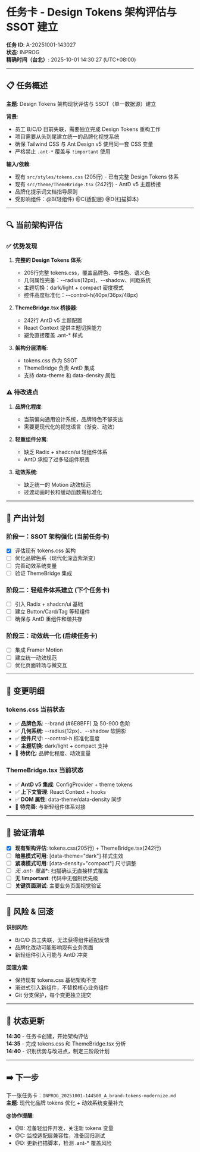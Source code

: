 # 任务卡 - Design Tokens 架构评估与 SSOT 建立

**任务 ID**: A-20251001-143027  
**状态**: INPROG  
**精确时间（台北）**: 2025-10-01 14:30:27 (UTC+08:00)  

---

## 📋 任务概述

**主题**: Design Tokens 架构现状评估与 SSOT（单一数据源）建立  

**背景**: 
- 员工 B/C/D 目前失联，需要独立完成 Design Tokens 重构工作
- 项目需要从头到尾建立统一的品牌化视觉系统
- 确保 Tailwind CSS 与 Ant Design v5 使用同一套 CSS 变量
- 严格禁止 `.ant-*` 覆盖与 `!important` 使用

**输入/依赖**: 
- 现有 `src/styles/tokens.css` (205行) - 已有完整 Design Tokens 体系
- 现有 `src/theme/ThemeBridge.tsx` (242行) - AntD v5 主题桥接
- 品牌化提示词文档指导原则
- 受影响组件：@B(轻组件) @C(适配层) @D(扫描脚本)

---

## 🔍 当前架构评估

### ✅ 优势发现

1. **完整的 Design Tokens 体系**:
   - 205行完整 tokens.css，覆盖品牌色、中性色、语义色
   - 几何属性完备：--radius(12px)、--shadow、间距系统
   - 主题切换：dark/light + compact 密度模式
   - 控件高度标准化：--control-h(40px/36px/48px)

2. **ThemeBridge.tsx 桥接器**:
   - 242行 AntD v5 主题配置
   - React Context 提供主题切换能力
   - 避免直接覆盖 .ant-* 样式

3. **架构分层清晰**:
   - tokens.css 作为 SSOT
   - ThemeBridge 负责 AntD 集成
   - 支持 data-theme 和 data-density 属性

### ⚠️ 待改进点

1. **品牌化程度**:
   - 当前偏向通用设计系统，品牌特色不够突出
   - 需要更现代化的视觉语言（渐变、动效）

2. **轻重组件分离**:
   - 缺乏 Radix + shadcn/ui 轻组件体系
   - AntD 承担了过多轻组件职责

3. **动效系统**:
   - 缺乏统一的 Motion 动效规范
   - 过渡动画时长和缓动函数需标准化

---

## 🎯 产出计划

### 阶段一：SSOT 架构强化 (当前任务卡)
- [x] 评估现有 tokens.css 架构
- [ ] 优化品牌色系（现代化深蓝紫渐变）
- [ ] 完善动效系统变量
- [ ] 验证 ThemeBridge 集成

### 阶段二：轻组件体系建立 (下个任务卡)
- [ ] 引入 Radix + shadcn/ui 基础
- [ ] 建立 Button/Card/Tag 等轻组件
- [ ] 确保与 AntD 重组件和谐共存

### 阶段三：动效统一化 (后续任务卡)
- [ ] 集成 Framer Motion
- [ ] 建立统一动效规范
- [ ] 优化页面转场与微交互

---

## 📝 变更明细

### tokens.css 当前状态
- ✅ **品牌色系**: --brand (#6E8BFF) 及 50-900 色阶
- ✅ **几何系统**: --radius(12px)、--shadow 软阴影
- ✅ **控件尺寸**: --control-h 标准化高度
- ✅ **主题切换**: dark/light + compact 支持
- 🔄 **待优化**: 品牌化程度、动效变量

### ThemeBridge.tsx 当前状态  
- ✅ **AntD v5 集成**: ConfigProvider + theme tokens
- ✅ **上下文管理**: React Context + hooks
- ✅ **DOM 属性**: data-theme/data-density 同步
- 🔄 **待完善**: 与新轻组件体系对接

---

## 🧪 验证清单

- [x] **现有架构评估**: tokens.css(205行) + ThemeBridge.tsx(242行)
- [ ] **暗黑模式可用**: [data-theme="dark"] 样式生效
- [ ] **紧凑模式可用**: [data-density="compact"] 尺寸调整
- [ ] **无 .ant-* 覆盖**: 扫描确认无直接样式覆盖
- [ ] **无 !important**: 代码中无强制优先级
- [ ] **关键页面测试**: 主要业务页面视觉验证

---

## 🚨 风险 & 回滚

**识别风险**:
- B/C/D 员工失联，无法获得组件适配反馈
- 品牌化改动可能影响现有业务页面
- 新轻组件引入可能与 AntD 冲突

**回滚方案**:
- 保持现有 tokens.css 基础架构不变
- 渐进式引入新组件，不替换核心业务组件
- Git 分支保护，每个变更独立提交

---

## 🔄 状态更新

**14:30** - 任务卡创建，开始架构评估  
**14:35** - 完成 tokens.css 和 ThemeBridge.tsx 分析  
**14:40** - 识别优势与改进点，制定三阶段计划  

---

## ➡️ 下一步

下一张任务卡：`INPROG_20251001-144500_A_brand-tokens-modernize.md`  
**主题**: 现代化品牌 tokens 优化 + 动效系统变量补充

**@协作提醒**: 
- @B: 准备轻组件开发，关注新 tokens 变量
- @C: 监控适配层兼容性，准备回归测试  
- @D: 更新扫描脚本，检测 .ant-* 覆盖风险